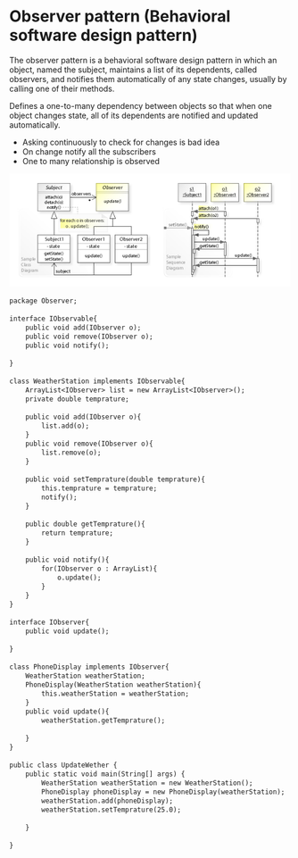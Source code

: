 # Observer pattern (Behavioral software design pattern)

The observer pattern is a behavioral software design pattern in which an object, named the subject, maintains a list of its dependents, called observers, and notifies them automatically of any state changes, usually by calling one of their methods.

Defines a one-to-many dependency between objects so that when one object changes state, all of its dependents are notified and updated automatically.

- Asking continuously to check for changes is bad idea
- On change notify all the subscribers  
- One to many relationship is observed  

![alt text](Observer_Design_Pattern_UML.jpg)

```
package Observer;

interface IObservable{
	public void add(IObserver o);
	public void remove(IObserver o);
	public void notify();

}

class WeatherStation implements IObservable{
	ArrayList<IObserver> list = new ArrayList<IObserver>();
	private double temprature;

	public void add(IObserver o){
		list.add(o);
	}
	public void remove(IObserver o){
		list.remove(o);
	}
	
	public void setTemprature(double temprature){
		this.temprature = temprature;
		notify();
	}

	public double getTemprature(){
		return temprature;
	}

	public void notify(){
		for(IObserver o : ArrayList){
			o.update();
		}
	}
}

interface IObserver{
	public void update();

}

class PhoneDisplay implements IObserver{
	WeatherStation weatherStation;
	PhoneDisplay(WeatherStation weatherStation){
		this.weatherStation = weatherStation;
	}
	public void update(){
		weatherStation.getTemprature();

	}
}

public class UpdateWether {
	public static void main(String[] args) {
		WeatherStation weatherStation = new WeatherStation();
		PhoneDisplay phoneDisplay = new PhoneDisplay(weatherStation);
		weatherStation.add(phoneDisplay);
		weatherStation.setTemprature(25.0);
		
	}

}


```

